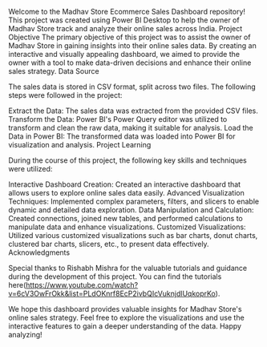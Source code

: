 Welcome to the Madhav Store Ecommerce Sales Dashboard repository! This project was created using Power BI Desktop to help the owner of Madhav Store track and analyze their online sales across India.
Project Objective
The primary objective of this project was to assist the owner of Madhav Store in gaining insights into their online sales data. By creating an interactive and visually appealing dashboard, we aimed to provide the owner with a tool to make data-driven decisions and enhance their online sales strategy.
Data Source

The sales data is stored in CSV format, split across two files. The following steps were followed in the project:

Extract the Data: The sales data was extracted from the provided CSV files.
Transform the Data: Power BI's Power Query editor was utilized to transform and clean the raw data, making it suitable for analysis.
Load the Data in Power BI: The transformed data was loaded into Power BI for visualization and analysis.
Project Learning

During the course of this project, the following key skills and techniques were utilized:

Interactive Dashboard Creation: Created an interactive dashboard that allows users to explore online sales data easily.
Advanced Visualization Techniques: Implemented complex parameters, filters, and slicers to enable dynamic and detailed data exploration.
Data Manipulation and Calculation: Created connections, joined new tables, and performed calculations to manipulate data and enhance visualizations.
Customized Visualizations: Utilized various customized visualizations such as bar charts, donut charts, clustered bar charts, slicers, etc., to present data effectively.
Acknowledgments

Special thanks to Rishabh Mishra for the valuable tutorials and guidance during the development of this project. You can find the tutorials here(https://www.youtube.com/watch?v=6cV3OwFrOkk&list=PLdOKnrf8EcP2ivbQIcVuknjdlUqkoprKo).

We hope this dashboard provides valuable insights for Madhav Store's online sales strategy. Feel free to explore the visualizations and use the interactive features to gain a deeper understanding of the data. Happy analyzing!
